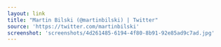 ```yaml
---
layout: link
title: "Martin Bilski (@martinbilski) | Twitter"
source: 'https://twitter.com/martinbilski'
screenshot: 'screenshots/4d261485-6194-4f80-8b91-92e85ad9c7ad.jpg'
---
```


